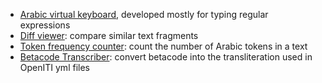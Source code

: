 * [Arabic virtual keyboard](https://pverkind.github.io/arabicVirtualKeyboard/), developed mostly for typing regular expressions
* [Diff viewer](https://pverkind.github.io/OpenITIdiffViewer/): compare similar text fragments
* [Token frequency counter](https://openiti.github.io/tokenFrequency/): count the number of Arabic tokens in a text
* [Betacode Transcriber](https://pverkind.github.io/betacodeTranscriber/): convert betacode into the transliteration used in OpenITI yml files

